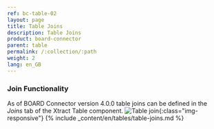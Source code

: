 ```yaml
---
ref: bc-table-02
layout: page
title: Table Joins
description: Table Joins 
product: board-connector
parent: table
permalink: /:collection/:path
weight: 2
lang: en_GB
---
```


### Join Functionality

As of BOARD Connector version 4.0.0 table joins can be defined in the *Joins* tab of the Xtract Table component. 
![Table join ](/img/content/table-join-tab.png){:class="img-responsive"}
{% include _content/en/tables/table-joins.md  %}

